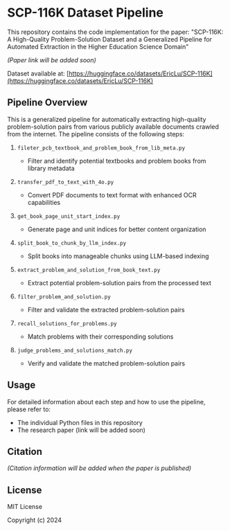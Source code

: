 # SCP-116K Dataset Pipeline

This repository contains the code implementation for the paper: "SCP-116K: A High-Quality Problem-Solution Dataset and a Generalized Pipeline for Automated Extraction in the Higher Education Science Domain"

*(Paper link will be added soon)*

Dataset available at: [https://huggingface.co/datasets/EricLu/SCP-116K](https://huggingface.co/datasets/EricLu/SCP-116K)

## Pipeline Overview

This is a generalized pipeline for automatically extracting high-quality problem-solution pairs from various publicly available documents crawled from the internet. The pipeline consists of the following steps:

1. `fileter_pcb_textbook_and_problem_book_from_lib_meta.py`
   - Filter and identify potential textbooks and problem books from library metadata

2. `transfer_pdf_to_text_with_4o.py`
   - Convert PDF documents to text format with enhanced OCR capabilities

3. `get_book_page_unit_start_index.py`
   - Generate page and unit indices for better content organization

4. `split_book_to_chunk_by_llm_index.py`
   - Split books into manageable chunks using LLM-based indexing

5. `extract_problem_and_solution_from_book_text.py`
   - Extract potential problem-solution pairs from the processed text

6. `filter_problem_and_solution.py`
   - Filter and validate the extracted problem-solution pairs

7. `recall_solutions_for_problems.py`
   - Match problems with their corresponding solutions

8. `judge_problems_and_solutions_match.py`
   - Verify and validate the matched problem-solution pairs

## Usage

For detailed information about each step and how to use the pipeline, please refer to:
- The individual Python files in this repository
- The research paper (link will be added soon)

## Citation

*(Citation information will be added when the paper is published)*

## License

MIT License

Copyright (c) 2024